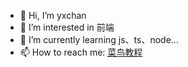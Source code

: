 - 👋 Hi, I’m yxchan
- 👀 I’m interested in 前端
- 🌱 I’m currently learning js、ts、node...
- 📫 How to reach me: [菜鸟教程](https://juejin.cn/user/1600515544460872/posts)
